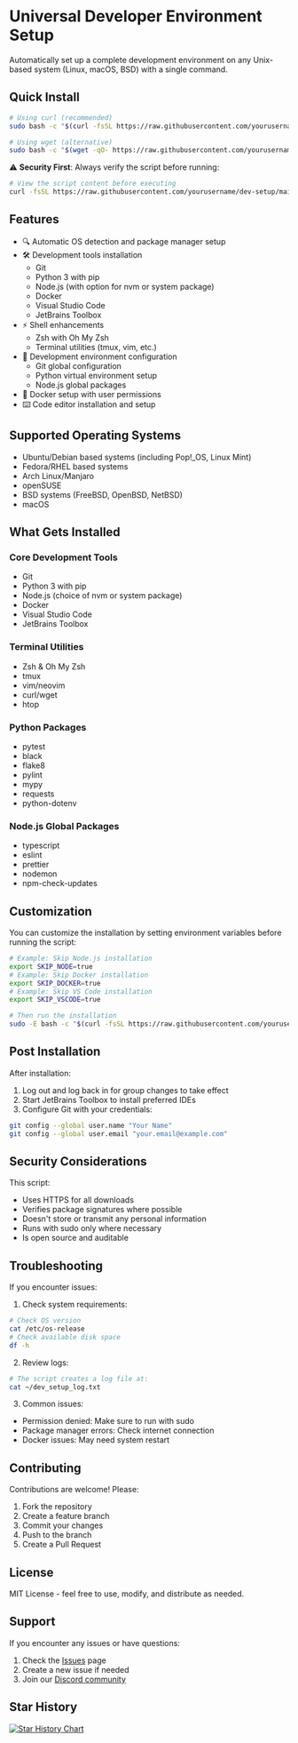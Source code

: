 # Universal Developer Environment Setup

Automatically set up a complete development environment on any Unix-based system (Linux, macOS, BSD) with a single command.

## Quick Install

```bash
# Using curl (recommended)
sudo bash -c "$(curl -fsSL https://raw.githubusercontent.com/yourusername/dev-setup/main/dev_setup.sh)"

# Using wget (alternative)
sudo bash -c "$(wget -qO- https://raw.githubusercontent.com/yourusername/dev-setup/main/dev_setup.sh)"
```

⚠️ **Security First**: Always verify the script before running:
```bash
# View the script content before executing
curl -fsSL https://raw.githubusercontent.com/yourusername/dev-setup/main/dev_setup.sh | less
```

## Features

- 🔍 Automatic OS detection and package manager setup
- 🛠️ Development tools installation
    - Git
    - Python 3 with pip
    - Node.js (with option for nvm or system package)
    - Docker
    - Visual Studio Code
    - JetBrains Toolbox
- ⚡ Shell enhancements
    - Zsh with Oh My Zsh
    - Terminal utilities (tmux, vim, etc.)
- 🔧 Development environment configuration
    - Git global configuration
    - Python virtual environment setup
    - Node.js global packages
- 🐳 Docker setup with user permissions
- ⌨️ Code editor installation and setup

## Supported Operating Systems

- Ubuntu/Debian based systems (including Pop!_OS, Linux Mint)
- Fedora/RHEL based systems
- Arch Linux/Manjaro
- openSUSE
- BSD systems (FreeBSD, OpenBSD, NetBSD)
- macOS

## What Gets Installed

### Core Development Tools
- Git
- Python 3 with pip
- Node.js (choice of nvm or system package)
- Docker
- Visual Studio Code
- JetBrains Toolbox

### Terminal Utilities
- Zsh & Oh My Zsh
- tmux
- vim/neovim
- curl/wget
- htop

### Python Packages
- pytest
- black
- flake8
- pylint
- mypy
- requests
- python-dotenv

### Node.js Global Packages
- typescript
- eslint
- prettier
- nodemon
- npm-check-updates

## Customization

You can customize the installation by setting environment variables before running the script:

```bash
# Example: Skip Node.js installation
export SKIP_NODE=true
# Example: Skip Docker installation
export SKIP_DOCKER=true
# Example: Skip VS Code installation
export SKIP_VSCODE=true

# Then run the installation
sudo -E bash -c "$(curl -fsSL https://raw.githubusercontent.com/yourusername/dev-setup/main/dev_setup.sh)"
```

## Post Installation

After installation:
1. Log out and log back in for group changes to take effect
2. Start JetBrains Toolbox to install preferred IDEs
3. Configure Git with your credentials:
```bash
git config --global user.name "Your Name"
git config --global user.email "your.email@example.com"
```

## Security Considerations

This script:
- Uses HTTPS for all downloads
- Verifies package signatures where possible
- Doesn't store or transmit any personal information
- Runs with sudo only where necessary
- Is open source and auditable

## Troubleshooting

If you encounter issues:

1. Check system requirements:
```bash
# Check OS version
cat /etc/os-release
# Check available disk space
df -h
```

2. Review logs:
```bash
# The script creates a log file at:
cat ~/dev_setup_log.txt
```

3. Common issues:
- Permission denied: Make sure to run with sudo
- Package manager errors: Check internet connection
- Docker issues: May need system restart

## Contributing

Contributions are welcome! Please:

1. Fork the repository
2. Create a feature branch
3. Commit your changes
4. Push to the branch
5. Create a Pull Request

## License

MIT License - feel free to use, modify, and distribute as needed.

## Support

If you encounter any issues or have questions:
1. Check the [Issues](https://github.com/yourusername/dev-setup/issues) page
2. Create a new issue if needed
3. Join our [Discord community](your-discord-link)

## Star History

[![Star History Chart](https://api.star-history.com/svg?repos=yourusername/dev-setup&type=Date)](https://star-history.com/#yourusername/dev-setup&Date)

